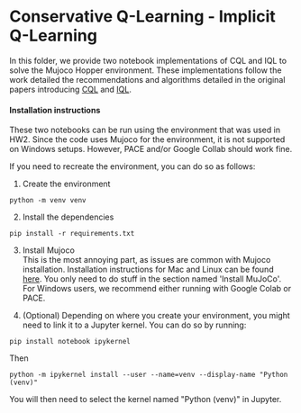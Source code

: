 # Conservative Q-Learning - Implicit Q-Learning

In this folder, we provide two notebook implementations of CQL and IQL to solve the Mujoco Hopper environment.
These implementations follow the work detailed the recommendations and algorithms detailed in the original papers introducing [CQL](https://arxiv.org/abs/2006.04779) and [IQL](https://arxiv.org/abs/2110.06169).

#### Installation instructions 

These two notebooks can be run using the environment that was used in HW2. Since the code uses Mujoco for the environment, it is not supported on Windows setups. However, PACE and/or Google Collab should work fine.

If you need to recreate the environment, you can do so as follows:

1. Create the environment
```console
python -m venv venv
```

2. Install the dependencies
```console
pip install -r requirements.txt
```

3. Install Mujoco<br />
This is the most annoying part, as issues are common with Mujoco installation. 
Installation instructions for Mac and Linux can be found [here](https://github.com/openai/mujoco-py?tab=readme-ov-file#install-mujoco). You only need to do stuff in the section named 'Install MuJoCo'. 
For Windows users, we recommend either running with Google Colab or PACE.

4. (Optional) Depending on where you create your environment, you might need to link it to a Jupyter kernel. You can do so by running:
```console
pip install notebook ipykernel
```

Then 
```console
python -m ipykernel install --user --name=venv --display-name "Python (venv)"
```
You will then need to select the kernel named "Python (venv)" in Jupyter.

